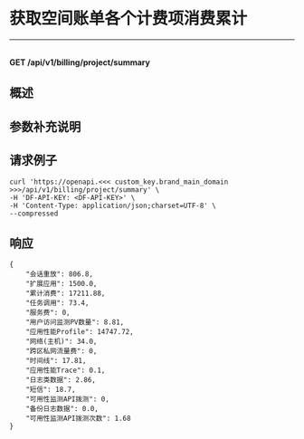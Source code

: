 # 获取空间账单各个计费项消费累计

---

<br />**GET /api/v1/billing/project/summary**

## 概述




## 参数补充说明





## 请求例子
```shell
curl 'https://openapi.<<< custom_key.brand_main_domain >>>/api/v1/billing/project/summary' \
-H 'DF-API-KEY: <DF-API-KEY>' \
-H 'Content-Type: application/json;charset=UTF-8' \
--compressed
```




## 响应
```shell
{
    "会话重放": 806.8,
    "扩展应用": 1500.0,
    "累计消费": 17211.88,
    "任务调用": 73.4,
    "服务费": 0,
    "用户访问监测PV数量": 8.81,
    "应用性能Profile": 14747.72,
    "网络(主机)": 34.0,
    "跨区私网流量费": 0,
    "时间线": 17.81,
    "应用性能Trace": 0.1,
    "日志类数据": 2.86,
    "短信": 18.7,
    "可用性监测API拨测": 0,
    "备份日志数据": 0.0,
    "可用性监测API拨测次数": 1.68
} 
```




